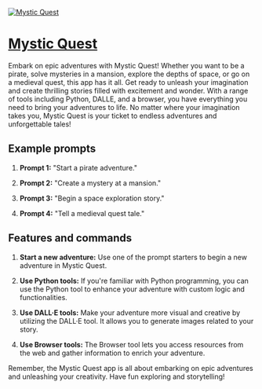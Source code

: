 [![Mystic Quest](https://files.oaiusercontent.com/file-p7yeipsLkloisWChxCZTzDz9?se=2123-10-16T20%3A31%3A37Z&sp=r&sv=2021-08-06&sr=b&rscc=max-age%3D31536000%2C%20immutable&rscd=attachment%3B%20filename%3D603c143c-146c-4ffb-8a7a-c6fd6f12c8ba.png&sig=qICl4ks%2BePr7aJI4K7rneTVGBTckzuNU6dhHbaagKrw%3D)](https://chat.openai.com/g/g-JS0x8HTJL-mystic-quest)

# [Mystic Quest](https://chat.openai.com/g/g-JS0x8HTJL-mystic-quest)

Embark on epic adventures with Mystic Quest! Whether you want to be a pirate, solve mysteries in a mansion, explore the depths of space, or go on a medieval quest, this app has it all. Get ready to unleash your imagination and create thrilling stories filled with excitement and wonder. With a range of tools including Python, DALLE, and a browser, you have everything you need to bring your adventures to life. No matter where your imagination takes you, Mystic Quest is your ticket to endless adventures and unforgettable tales!

## Example prompts

1. **Prompt 1:** "Start a pirate adventure."

2. **Prompt 2:** "Create a mystery at a mansion."

3. **Prompt 3:** "Begin a space exploration story."

4. **Prompt 4:** "Tell a medieval quest tale."

## Features and commands

1. **Start a new adventure:** Use one of the prompt starters to begin a new adventure in Mystic Quest.

2. **Use Python tools:** If you're familiar with Python programming, you can use the Python tool to enhance your adventure with custom logic and functionalities.

3. **Use DALL·E tools:** Make your adventure more visual and creative by utilizing the DALL·E tool. It allows you to generate images related to your story.

4. **Use Browser tools:** The Browser tool lets you access resources from the web and gather information to enrich your adventure.

Remember, the Mystic Quest app is all about embarking on epic adventures and unleashing your creativity. Have fun exploring and storytelling!